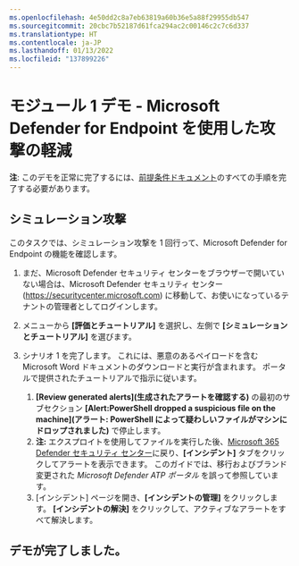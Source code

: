 ```yaml
---
ms.openlocfilehash: 4e50dd2c8a7eb63819a60b36e5a88f29955db547
ms.sourcegitcommit: 20cbc7b52187d61fca294ac2c00146c2c7c6d337
ms.translationtype: HT
ms.contentlocale: ja-JP
ms.lasthandoff: 01/13/2022
ms.locfileid: "137899226"
---
```

# <a name="module-1-demo---mitigate-attacks-with-microsoft-defender-for-endpoint"></a>モジュール 1 デモ - Microsoft Defender for Endpoint を使用した攻撃の軽減



**注**: このデモを正常に完了するには、[前提条件ドキュメント](00-prerequisites.md)のすべての手順を完了する必要があります。 

## <a name="simulated-attacks"></a>シミュレーション攻撃

このタスクでは、シミュレーション攻撃を 1 回行って、Microsoft Defender for Endpoint の機能を確認します。

1. まだ、Microsoft Defender セキュリティ センターをブラウザーで開いていない場合は、Microsoft Defender セキュリティ センター (https://securitycenter.microsoft.com) に移動して、お使いになっているテナントの管理者としてログインします。

2. メニューから **[評価とチュートリアル]** を選択し、左側で **[シミュレーションとチュートリアル]** を選びます。

3. シナリオ 1 を完了します。 これには、悪意のあるペイロードを含む Microsoft Word ドキュメントのダウンロードと実行が含まれます。 ポータルで提供されたチュートリアルで指示に従います。 
    1. **[Review generated alerts]\(生成されたアラートを確認する\)** の最初のサブセクション **[Alert:PowerShell dropped a suspicious file on the machine]\(アラート: PowerShell によって疑わしいファイルがマシンにドロップされました\)** で停止します。
    1. **注:** エクスプロイトを使用してファイルを実行した後、[Microsoft 365 Defender セキュリティ センター](https://securitycenter.microsoft.com)に戻り、**[インシデント]** タブをクリックしてアラートを表示できます。 このガイドでは、移行およびブランド変更された *Microsoft Defender ATP ポータル* を誤って参照しています。
    1. [インシデント] ページを開き、**[インシデントの管理]** をクリックします。 **[インシデントの解決]** をクリックして、アクティブなアラートをすべて解決します。


## <a name="you-have-completed-the-demo"></a>デモが完了しました。